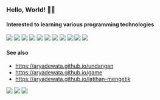 ###  Hello, World! 👋👋
#### Interested to learning various programming technologies
<img src="https://img.shields.io/badge/HTML-E34F26?logo=html5&logoColor=white&style=flat"> <img src="https://img.shields.io/badge/CSS-1572B6?logo=css3&logoColor=white&style=flat"> <img src="https://img.shields.io/badge/Javasript-F7DF1E?logo=javascript&logoColor=white&style=flat"> <img src="https://img.shields.io/badge/PHP -777BB4?logo=php&logoColor=white&style=flat"> <img src="https://img.shields.io/badge/Node JS-339933?logo=node.js&logoColor=white&style=flat"> <img src="https://img.shields.io/badge/Electron JS-47848F?logo=electron&logoColor=white&style=flat"> <img src="https://img.shields.io/badge/Express JS-000000?logo=express&logoColor=white&style=flat"> <img src="https://img.shields.io/badge/MySql -4479A1?logo=mysql&logoColor=white&style=flat"> <img src="https://img.shields.io/badge/SQLite3%20-4479A1?logo=sqlite&logoColor=white&style=flat"> <img src="https://img.shields.io/badge/Wordpress-21759B?logo=wordpress&logoColor=white&style=flat"> <img src="https://img.shields.io/badge/GitHub-181717?logo=github&logoColor=white&style=flat">

#### See also
- https://aryadewata.github.io/undangan
- https://aryadewata.github.io/game
- https://aryadewata.github.io/latihan-mengetik

<img src="https://img.shields.io/badge/indonesian-368CCB?logo=SimpleIconName&logoColor=ColorName&style=ShieldStyle" /> <img src="https://img.shields.io/badge/student-368CCB?logo=SimpleIconName&logoColor=ColorName&style=ShieldStyle" /> <img src="https://img.shields.io/badge/beginner-368CCB?logo=SimpleIconName&logoColor=ColorName&style=ShieldStyle" /> 

<!--
**AryaDewata/AryaDewata** is a ✨ _special_ ✨ repository because its `README.md` (this file) appears on your GitHub profile.

Here are some ideas to get you started:

- 🔭 I’m currently working on ...
- 🌱 I’m currently learning ...
- 👯 I’m looking to collaborate on ...
- 🤔 I’m looking for help with ...
- 💬 Ask me about ...
- 📫 How to reach me: ...
- 😄 Pronouns: ...
- ⚡ Fun fact: ...
-->
